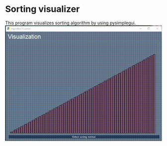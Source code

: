 # Sorting visualizer
This program visualizes sorting algorithm by using pysimplegui.
![Sorting visualizer Demo](sorting.gif)

